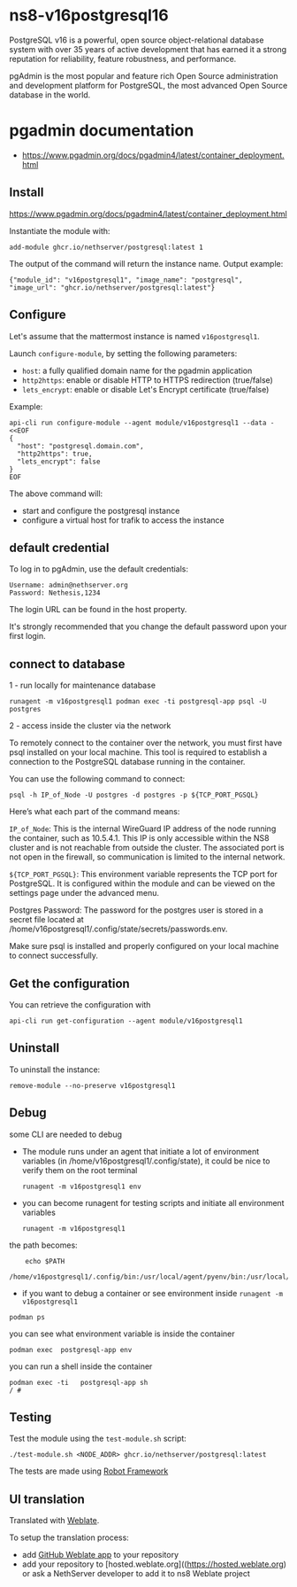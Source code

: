 # ns8-v16postgresql16

PostgreSQL v16 is a powerful, open source object-relational database system with over 35 years of active development that has earned it a strong reputation for reliability, feature robustness, and performance.

pgAdmin is the most popular and feature rich Open Source administration and development platform for PostgreSQL, the most advanced Open Source database in the world.

# pgadmin documentation
- https://www.pgadmin.org/docs/pgadmin4/latest/container_deployment.html

## Install

https://www.pgadmin.org/docs/pgadmin4/latest/container_deployment.html

Instantiate the module with:

    add-module ghcr.io/nethserver/postgresql:latest 1

The output of the command will return the instance name.
Output example:

    {"module_id": "v16postgresql1", "image_name": "postgresql", "image_url": "ghcr.io/nethserver/postgresql:latest"}

## Configure

Let's assume that the mattermost instance is named `v16postgresql1`.

Launch `configure-module`, by setting the following parameters:
- `host`: a fully qualified domain name for the pgadmin application
- `http2https`: enable or disable HTTP to HTTPS redirection (true/false)
- `lets_encrypt`: enable or disable Let's Encrypt certificate (true/false)


Example:

```
api-cli run configure-module --agent module/v16postgresql1 --data - <<EOF
{
  "host": "postgresql.domain.com",
  "http2https": true,
  "lets_encrypt": false
}
EOF
```

The above command will:
- start and configure the postgresql instance
- configure a virtual host for trafik to access the instance


## default credential 

To log in to pgAdmin, use the default credentials:
```
Username: admin@nethserver.org
Password: Nethesis,1234
```
The login URL can be found in the host property.

It's strongly recommended that you change the default password upon your first login.

## connect to database

1 - run locally for maintenance database

    runagent -m v16postgresql1 podman exec -ti postgresql-app psql -U postgres


2 - access inside the cluster via the network

To remotely connect to the container over the network, you must first have psql installed on your local machine. This tool is required to establish a connection to the PostgreSQL database running in the container.

You can use the following command to connect:


`psql -h IP_of_Node -U postgres -d postgres -p ${TCP_PORT_PGSQL}`

Here’s what each part of the command means:

`IP_of_Node`: This is the internal WireGuard IP address of the node running the container, such as 10.5.4.1. This IP is only accessible within the NS8 cluster and is not reachable from outside the cluster. The associated port is not open in the firewall, so communication is limited to the internal network.

`${TCP_PORT_PGSQL}`: This environment variable represents the TCP port for PostgreSQL. It is configured within the module and can be viewed on the settings page under the advanced menu.

Postgres Password: The password for the postgres user is stored in a secret file located at /home/v16postgresql1/.config/state/secrets/passwords.env.

Make sure psql is installed and properly configured on your local machine to connect successfully.

## Get the configuration
You can retrieve the configuration with

```
api-cli run get-configuration --agent module/v16postgresql1
```

## Uninstall

To uninstall the instance:

    remove-module --no-preserve v16postgresql1


## Debug

some CLI are needed to debug

- The module runs under an agent that initiate a lot of environment variables (in /home/v16postgresql1/.config/state), it could be nice to verify them
on the root terminal

    `runagent -m v16postgresql1 env`

- you can become runagent for testing scripts and initiate all environment variables
  
    `runagent -m v16postgresql1`

 the path becomes:

```
    echo $PATH
    /home/v16postgresql1/.config/bin:/usr/local/agent/pyenv/bin:/usr/local/sbin:/usr/local/bin:/usr/sbin:/usr/bin:/usr/
```

- if you want to debug a container or see environment inside
 `runagent -m v16postgresql1`
 ```
podman ps
```

you can see what environment variable is inside the container
```
podman exec  postgresql-app env
```

you can run a shell inside the container

```
podman exec -ti   postgresql-app sh
/ # 
```
## Testing

Test the module using the `test-module.sh` script:


    ./test-module.sh <NODE_ADDR> ghcr.io/nethserver/postgresql:latest

The tests are made using [Robot Framework](https://robotframework.org/)

## UI translation

Translated with [Weblate](https://hosted.weblate.org/projects/ns8/).

To setup the translation process:

- add [GitHub Weblate app](https://docs.weblate.org/en/latest/admin/continuous.html#github-setup) to your repository
- add your repository to [hosted.weblate.org]((https://hosted.weblate.org) or ask a NethServer developer to add it to ns8 Weblate project
